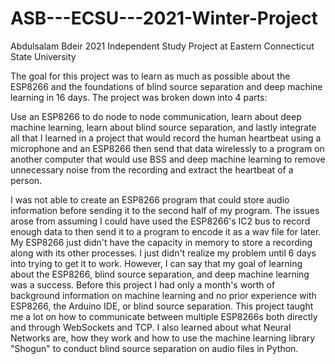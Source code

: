# ASB---ECSU---2021-Winter-Project
Abdulsalam Bdeir 
2021 Independent Study Project at Eastern Connecticut State University 

The goal for this project was to learn as much as possible about the ESP8266 and the foundations of blind source separation and deep machine learning in 16 days. The project was broken down into 4 parts:  

Use an ESP8266 to do node to node communication,
learn about deep machine learning, 
learn about blind source separation, 
and lastly integrate all that I learned in a project that would record the human heartbeat using a microphone and an ESP8266 then send that data wirelessly to a program on another computer that would use BSS and deep machine learning to remove unnecessary noise from the recording and extract the heartbeat of a person. 

I was not able to create an ESP8266 program that could store audio information before sending it to the second half of my program. The issues arose from assuming I could have used the ESP8266's IC2 bus to record enough data to then send it to a program to encode it as a wav file for later. My ESP8266 just didn't have the capacity in memory to store a recording along with its other processes. I just didn't realize my problem until 6 days into trying to get it to work. However, I can say that my goal of learning about the ESP8266, blind source separation, and deep machine learning was a success. Before this project I had only a month's worth of background information on machine learning and no prior experience with ESP8266, the Arduino IDE, or blind source separation. This project taught me a lot on how to communicate between multiple ESP8266s both directly and through WebSockets and TCP. I also learned about what Neural Networks are, how they work and how to use the machine learning library "Shogun" to conduct blind source separation on audio files in Python.
